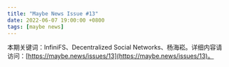 ```yaml
---
title: "Maybe News Issue #13"
date: 2022-06-07 19:00:00 +0800
tags: [maybe news]
---
```


本期关键词：InfiniFS、Decentralized Social Networks、杨海崧。详细内容请访问：[https://maybe.news/issues/13](https://maybe.news/issues/13)。
